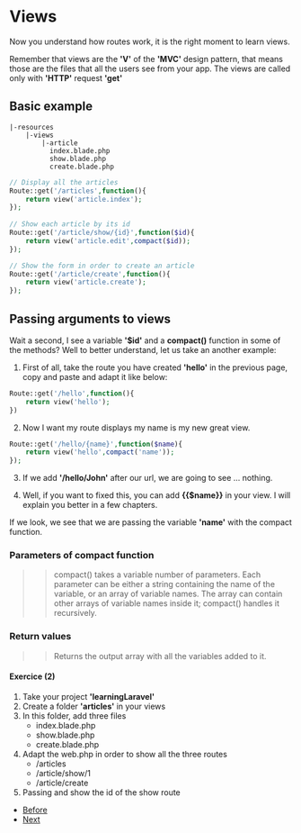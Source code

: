 # Views

Now you understand how routes work, it is the right moment to learn views.

Remember that views are the **'V'** of the **'MVC'** design pattern, that means those are the files that all the users see from your app. The views are called only with **'HTTP'** request **'get'**

## Basic example

```console
|-resources
    |-views
        |-article
          index.blade.php
          show.blade.php
          create.blade.php  
```

```php
// Display all the articles
Route::get('/articles',function(){
    return view('article.index');
});
    
// Show each article by its id
Route::get('/article/show/{id}',function($id){
    return view('article.edit',compact($id));
});

// Show the form in order to create an article
Route::get('/article/create',function(){
    return view('article.create');
});

```

## Passing arguments to views

Wait a second, I see a variable **'$id'** and a **compact()** function in some of the methods? Well to better understand, let us take an another example:

1. First of all, take the route you have created  **'hello'** in the previous page, copy and paste and adapt it like below:

```php
Route::get('/hello',function(){
    return view('hello');
})
```
2. Now I want my route displays my name is my new great view.

```php
Route::get('/hello/{name}',function($name){
    return view('hello',compact('name'));
});
```
3. If we add **'/hello/John'** after our url, we are going to see ... nothing.

4. Well, if you want to fixed this, you can add **{{$name}}** in your view. I will explain you better in a few chapters.

If we look, we see that we are passing the variable **'name'** with the compact function. 

### Parameters of compact function
>> compact() takes a variable number of parameters. Each parameter can be either a string containing the name of the variable, or an array of variable names. The array can contain other arrays of variable names inside it; compact() handles it recursively.

### Return values
>> Returns the output array with all the variables added to it.

#### Exercice (2)

1. Take your project **'learningLaravel'**
2. Create a folder **'articles'** in your views
3. In this folder, add three files 
   - index.blade.php
   - show.blade.php
   - create.blade.php
4. Adapt the web.php in order to show all the three routes
   - /articles
   - /article/show/1
   - /article/create
5. Passing and show the id of the show route

- [Before](/02.TheBasics/b.routes.md)
- [Next](d.controllers.md)